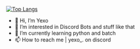 [![Top Langs](https://github-readme-stats.vercel.app/api/top-langs/?username=YexoCxdes)](https://github.com/anuraghazra/github-readme-stats)

- 👋 Hi, I’m Yexo
- 👀 I’m interested in Discord Bots and stuff like that
- 🌱 I’m currently learning python and batch
- 📫 How to reach me | yexo_. on discord

<!---
YexoCxdes/YexoCxdes is a ✨ special ✨ repository because its `README.md` (this file) appears on your GitHub profile.
You can click the Preview link to take a look at your changes.
--->
